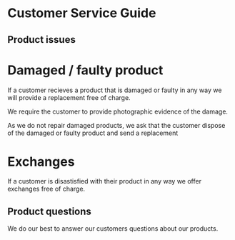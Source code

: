 # Customer Service Guide

## Product issues
# Damaged / faulty product
If a customer recieves a product that is damaged or faulty in any way we will provide a replacement free of charge.

We require the customer to provide photographic evidence of the damage.

As we do not repair damaged products, we ask that the customer dispose of the damaged or faulty product and send a replacement

# Exchanges

If a customer is disastisfied with their product in any way we offer exchanges free of charge.

## Product questions
We do our best to answer our customers questions about our products.

